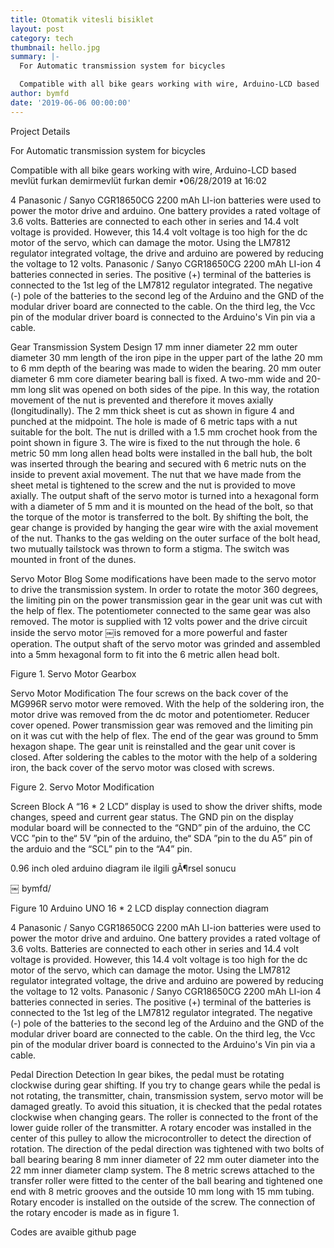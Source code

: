 ```yaml
---
title: Otomatik vitesli bisiklet
layout: post
category: tech
thumbnail: hello.jpg
summary: |-
  For Automatic transmission system for bicycles

  Compatible with all bike gears working with wire, Arduino-LCD based
author: bymfd
date: '2019-06-06 00:00:00'
---
```


Project Details

For Automatic transmission system for bicycles

Compatible with all bike gears working with wire, Arduino-LCD based
mevlüt furkan demirmevlüt furkan demir •06/28/2019 at 16:02

4 Panasonic / Sanyo CGR18650CG 2200 mAh LI-ion batteries were used to power the motor drive and arduino. One battery provides a rated voltage of 3.6 volts. Batteries are connected to each other in series and 14.4 volt voltage is provided. However, this 14.4 volt voltage is too high for the dc motor of the servo, which can damage the motor. Using the LM7812 regulator integrated voltage, the drive and arduino are powered by reducing the voltage to 12 volts.
Panasonic / Sanyo CGR18650CG 2200 mAh LI-ion 4 batteries connected in series. The positive (+) terminal of the batteries is connected to the 1st leg of the LM7812 regulator integrated. The negative (-) pole of the batteries to the second leg of the Arduino and the GND of the modular driver board are connected to the cable. On the third leg, the Vcc pin of the modular driver board is connected to the Arduino's Vin pin via a cable.

Gear Transmission System Design
17 mm inner diameter 22 mm outer diameter 30 mm length of the iron pipe in the upper part of the lathe 20 mm to 6 mm depth of the bearing was made to widen the bearing. 20 mm outer diameter 6 mm core diameter bearing ball is fixed. A two-mm wide and 20-mm long slit was opened on both sides of the pipe. In this way, the rotation movement of the nut is prevented and therefore it moves axially (longitudinally). The 2 mm thick sheet is cut as shown in figure 4 and punched at the midpoint. The hole is made of 6 metric taps with a nut suitable for the bolt. The nut is drilled with a 1.5 mm crochet hook from the point shown in figure 3. The wire is fixed to the nut through the hole. 6 metric 50 mm long allen head bolts were installed in the ball hub, the bolt was inserted through the bearing and secured with 6 metric nuts on the inside to prevent axial movement. The nut that we have made from the sheet metal is tightened to the screw and the nut is provided to move axially. The output shaft of the servo motor is turned into a hexagonal form with a diameter of 5 mm and it is mounted on the head of the bolt, so that the torque of the motor is transferred to the bolt. By shifting the bolt, the gear change is provided by hanging the gear wire with the axial movement of the nut. Thanks to the gas welding on the outer surface of the bolt head, two mutually tailstock was thrown to form a stigma. The switch was mounted in front of the dunes.

Servo Motor Blog
Some modifications have been made to the servo motor to drive the transmission system. In order to rotate the motor 360 degrees, the limiting pin on the power transmission gear in the gear unit was cut with the help of flex. The potentiometer connected to the same gear was also removed. The motor is supplied with 12 volts power and the drive circuit inside the servo motor ￼is removed for a more powerful and faster operation. The output shaft of the servo motor was grinded and assembled into a 5mm hexagonal form to fit into the 6 metric allen head bolt.

Figure 1. Servo Motor Gearbox

Servo Motor Modification
The four screws on the back cover of the MG996R servo motor were removed. With the help of the soldering iron, the motor drive was removed from the dc motor and potentiometer. Reducer cover opened. Power transmission gear was removed and the limiting pin on it was cut with the help of flex. The end of the gear was ground to 5mm hexagon shape. The gear unit is reinstalled and the gear unit cover is closed. After soldering the cables to the motor with the help of a soldering iron, the back cover of the servo motor was closed with screws.

Figure 2. Servo Motor Modification

Screen Block
A “16 * 2 LCD” display is used to show the driver shifts, mode changes, speed and current gear status. The GND pin on the display modular board will be connected to the “GND” pin of the arduino, the CC VCC ”pin to the“ 5V ”pin of the arduino, the“ SDA ”pin to the du A5” pin of the arduio and the “SCL” pin to the “A4” pin.

0.96 inch oled arduino diagram ile ilgili gÃ¶rsel sonucu

￼
bymfd/

Figure 10 Arduino UNO 16 * 2 LCD display connection diagram

4 Panasonic / Sanyo CGR18650CG 2200 mAh LI-ion batteries were used to power the motor drive and arduino. One battery provides a rated voltage of 3.6 volts. Batteries are connected to each other in series and 14.4 volt voltage is provided. However, this 14.4 volt voltage is too high for the dc motor of the servo, which can damage the motor. Using the LM7812 regulator integrated voltage, the drive and arduino are powered by reducing the voltage to 12 volts.
Panasonic / Sanyo CGR18650CG 2200 mAh LI-ion 4 batteries connected in series. The positive (+) terminal of the batteries is connected to the 1st leg of the LM7812 regulator integrated. The negative (-) pole of the batteries to the second leg of the Arduino and the GND of the modular driver board are connected to the cable. On the third leg, the Vcc pin of the modular driver board is connected to the Arduino's Vin pin via a cable.

Pedal Direction Detection
In gear bikes, the pedal must be rotating clockwise during gear shifting. If you try to change gears while the pedal is not rotating, the transmitter, chain, transmission system, servo motor will be damaged greatly. To avoid this situation, it is checked that the pedal rotates clockwise when changing gears. The roller is connected to the front of the lower guide roller of the transmitter. A rotary encoder was installed in the center of this pulley to allow the microcontroller to detect the direction of rotation.
The direction of the pedal direction was tightened with two bolts of ball bearing bearing 8 mm inner diameter of 22 mm outer diameter into the 22 mm inner diameter clamp system. The 8 metric screws attached to the transfer roller were fitted to the center of the ball bearing and tightened one end with 8 metric grooves and the outside 10 mm long with 15 mm tubing. Rotary encoder is installed on the outside of the screw. The connection of the rotary encoder is made as in figure 1.

Codes are avaible github page